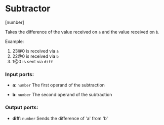 # Subtractor

[number]

Takes the difference of the value received on `a` and the value received on `b`.

Example:

1. 23@0 is received via `a`
2. 22@0 is received via `b`
3. 1@0 is sent via `diff`

### Input ports:

* __a__: `number`
    The first operand of the subtraction



* __b__: `number`
    The second operand of the subtraction



### Output ports:

* __diff__: `number`
    Sends the difference of 'a' from 'b'



